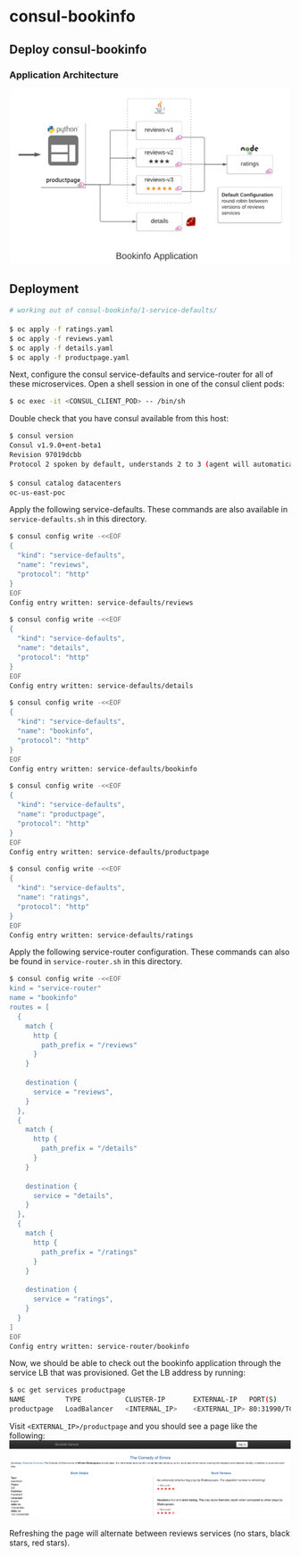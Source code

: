 # consul-bookinfo
## Deploy consul-bookinfo

### Application Architecture 
![bookinfo application](images/bookinfo-app.png)


## Deployment
```bash
# working out of consul-bookinfo/1-service-defaults/ 

$ oc apply -f ratings.yaml
$ oc apply -f reviews.yaml
$ oc apply -f details.yaml
$ oc apply -f productpage.yaml
```

Next, configure the consul service-defaults and service-router for all of these microservices.
Open a shell session in one of the consul client pods:
```bash
$ oc exec -it <CONSUL_CLIENT_POD> -- /bin/sh
```

Double check that you have consul available from this host:
```bash
$ consul version
Consul v1.9.0+ent-beta1
Revision 97019dcbb
Protocol 2 spoken by default, understands 2 to 3 (agent will automatically use protocol >2 when speaking to compatible agents)

$ consul catalog datacenters
oc-us-east-poc
```

Apply the following service-defaults. These commands are also available in `service-defaults.sh` in this directory.
```bash
$ consul config write -<<EOF
{
  "kind": "service-defaults",
  "name": "reviews",
  "protocol": "http"
}
EOF
Config entry written: service-defaults/reviews
```

```bash
$ consul config write -<<EOF
{
  "kind": "service-defaults",
  "name": "details",
  "protocol": "http"
}
EOF
Config entry written: service-defaults/details
```

```bash
$ consul config write -<<EOF
{
  "kind": "service-defaults",
  "name": "bookinfo",
  "protocol": "http"
}
EOF
Config entry written: service-defaults/bookinfo
```

```bash
$ consul config write -<<EOF
{
  "kind": "service-defaults",
  "name": "productpage",
  "protocol": "http"
}
EOF
Config entry written: service-defaults/productpage
```

```bash
$ consul config write -<<EOF
{
  "kind": "service-defaults",
  "name": "ratings",
  "protocol": "http"
}
EOF
Config entry written: service-defaults/ratings
```

Apply the following service-router configuration. These commands can also be found in `service-router.sh` in this directory.
```bash
$ consul config write -<<EOF
kind = "service-router"
name = "bookinfo"
routes = [
  {
    match {
      http {
        path_prefix = "/reviews"
      }
    }

    destination {
      service = "reviews",
    }
  },
  {
    match {
      http {
        path_prefix = "/details"
      }
    }

    destination {
      service = "details",
    }
  },
  {
    match {
      http {
        path_prefix = "/ratings"
      }
    }

    destination {
      service = "ratings",
    }
  }
]
EOF
Config entry written: service-router/bookinfo
```

Now, we should be able to check out the bookinfo application through the service LB that was provisioned. Get the LB address by running:
```bash
$ oc get services productpage
NAME          TYPE           CLUSTER-IP       EXTERNAL-IP   PORT(S)        AGE
productpage   LoadBalancer   <INTERNAL_IP>    <EXTERNAL_IP> 80:31990/TCP   32m
```

Visit `<EXTERNAL_IP>/productpage` and you should see a page like the following:
![default bookinfo deployment with consul](images/consul-bookinfo-default.png)

Refreshing the page will alternate between reviews services (no stars, black stars, red stars). 
